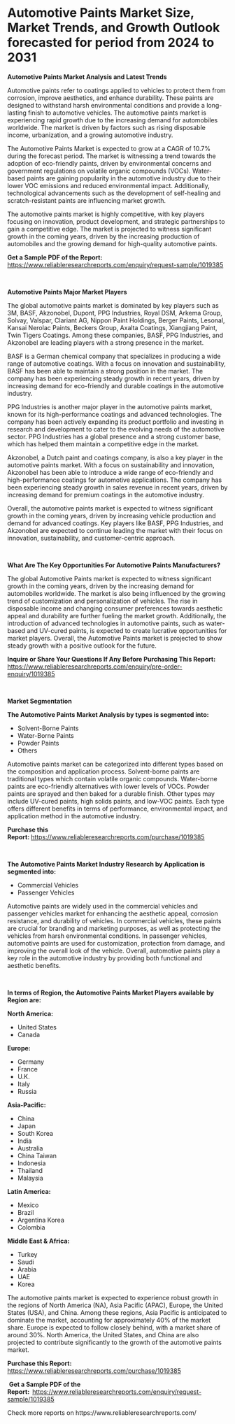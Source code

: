 <p><h1>Automotive Paints Market Size, Market Trends, and Growth Outlook forecasted for period from 2024 to 2031</h1></p><p><strong>Automotive Paints Market Analysis and Latest Trends</strong></p>
<p><p>Automotive paints refer to coatings applied to vehicles to protect them from corrosion, improve aesthetics, and enhance durability. These paints are designed to withstand harsh environmental conditions and provide a long-lasting finish to automotive vehicles. The automotive paints market is experiencing rapid growth due to the increasing demand for automobiles worldwide. The market is driven by factors such as rising disposable income, urbanization, and a growing automotive industry.</p><p>The Automotive Paints Market is expected to grow at a CAGR of 10.7% during the forecast period. The market is witnessing a trend towards the adoption of eco-friendly paints, driven by environmental concerns and government regulations on volatile organic compounds (VOCs). Water-based paints are gaining popularity in the automotive industry due to their lower VOC emissions and reduced environmental impact. Additionally, technological advancements such as the development of self-healing and scratch-resistant paints are influencing market growth.</p><p>The automotive paints market is highly competitive, with key players focusing on innovation, product development, and strategic partnerships to gain a competitive edge. The market is projected to witness significant growth in the coming years, driven by the increasing production of automobiles and the growing demand for high-quality automotive paints.</p></p>
<p><strong>Get a Sample PDF of the Report:&nbsp;</strong> <a href="https://www.reliableresearchreports.com/enquiry/request-sample/1019385">https://www.reliableresearchreports.com/enquiry/request-sample/1019385</a></p>
<p>&nbsp;</p>
<p><strong>Automotive Paints Major Market Players</strong></p>
<p><p>The global automotive paints market is dominated by key players such as 3M, BASF, Akzonobel, Dupont, PPG Industries, Royal DSM, Arkema Group, Solvay, Valspar, Clariant AG, Nippon Paint Holdings, Berger Paints, Lesonal, Kansai Nerolac Paints, Beckers Group, Axalta Coatings, Xiangjiang Paint, Twin Tigers Coatings. Among these companies, BASF, PPG Industries, and Akzonobel are leading players with a strong presence in the market.</p><p>BASF is a German chemical company that specializes in producing a wide range of automotive coatings. With a focus on innovation and sustainability, BASF has been able to maintain a strong position in the market. The company has been experiencing steady growth in recent years, driven by increasing demand for eco-friendly and durable coatings in the automotive industry.</p><p>PPG Industries is another major player in the automotive paints market, known for its high-performance coatings and advanced technologies. The company has been actively expanding its product portfolio and investing in research and development to cater to the evolving needs of the automotive sector. PPG Industries has a global presence and a strong customer base, which has helped them maintain a competitive edge in the market.</p><p>Akzonobel, a Dutch paint and coatings company, is also a key player in the automotive paints market. With a focus on sustainability and innovation, Akzonobel has been able to introduce a wide range of eco-friendly and high-performance coatings for automotive applications. The company has been experiencing steady growth in sales revenue in recent years, driven by increasing demand for premium coatings in the automotive industry.</p><p>Overall, the automotive paints market is expected to witness significant growth in the coming years, driven by increasing vehicle production and demand for advanced coatings. Key players like BASF, PPG Industries, and Akzonobel are expected to continue leading the market with their focus on innovation, sustainability, and customer-centric approach.</p></p>
<p>&nbsp;</p>
<p><strong>What Are The Key Opportunities For Automotive Paints Manufacturers?</strong></p>
<p><p>The global Automotive Paints market is expected to witness significant growth in the coming years, driven by the increasing demand for automobiles worldwide. The market is also being influenced by the growing trend of customization and personalization of vehicles. The rise in disposable income and changing consumer preferences towards aesthetic appeal and durability are further fueling the market growth. Additionally, the introduction of advanced technologies in automotive paints, such as water-based and UV-cured paints, is expected to create lucrative opportunities for market players. Overall, the Automotive Paints market is projected to show steady growth with a positive outlook for the future.</p></p>
<p><strong>Inquire or Share Your Questions If Any Before Purchasing This Report:</strong> <a href="https://www.reliableresearchreports.com/enquiry/pre-order-enquiry/1019385">https://www.reliableresearchreports.com/enquiry/pre-order-enquiry/1019385</a></p>
<p>&nbsp;</p>
<p><strong>Market Segmentation</strong></p>
<p><strong>The Automotive Paints Market Analysis by types is segmented into:</strong></p>
<p><ul><li>Solvent-Borne Paints</li><li>Water-Borne Paints</li><li>Powder Paints</li><li>Others</li></ul></p>
<p><p>Automotive paints market can be categorized into different types based on the composition and application process. Solvent-borne paints are traditional types which contain volatile organic compounds. Water-borne paints are eco-friendly alternatives with lower levels of VOCs. Powder paints are sprayed and then baked for a durable finish. Other types may include UV-cured paints, high solids paints, and low-VOC paints. Each type offers different benefits in terms of performance, environmental impact, and application method in the automotive industry.</p></p>
<p><strong>Purchase this Report:&nbsp;</strong><a href="https://www.reliableresearchreports.com/purchase/1019385">https://www.reliableresearchreports.com/purchase/1019385</a></p>
<p>&nbsp;</p>
<p><strong>The Automotive Paints Market Industry Research by Application is segmented into:</strong></p>
<p><ul><li>Commercial Vehicles</li><li>Passenger Vehicles</li></ul></p>
<p><p>Automotive paints are widely used in the commercial vehicles and passenger vehicles market for enhancing the aesthetic appeal, corrosion resistance, and durability of vehicles. In commercial vehicles, these paints are crucial for branding and marketing purposes, as well as protecting the vehicles from harsh environmental conditions. In passenger vehicles, automotive paints are used for customization, protection from damage, and improving the overall look of the vehicle. Overall, automotive paints play a key role in the automotive industry by providing both functional and aesthetic benefits.</p></p>
<p>&nbsp;</p>
<p><strong>In terms of Region, the Automotive Paints Market Players available by Region are:</strong></p>
<p>
    <p> <strong> North America: </strong>
        <ul>
            <li>United States</li>
            <li>Canada</li>
        </ul>
        </p> 
    <p> <strong> Europe: </strong>
        <ul>
            <li>Germany</li>
            <li>France</li>
            <li>U.K.</li>
            <li>Italy</li>
            <li>Russia</li>
        </ul>
        </p> 
    <p> <strong> Asia-Pacific: </strong>
        <ul>
            <li>China</li>
            <li>Japan</li>
            <li>South Korea</li>
            <li>India</li>
            <li>Australia</li>
            <li>China Taiwan</li>
            <li>Indonesia</li>
            <li>Thailand</li>
            <li>Malaysia</li>
        </ul>
        </p> 
    <p> <strong> Latin America: </strong>
        <ul>
            <li>Mexico</li>
            <li>Brazil</li>
            <li>Argentina Korea</li>
            <li>Colombia</li>
        </ul>
        </p> 
    <p> <strong> Middle East & Africa: </strong>
        <ul>
            <li>Turkey</li>
            <li>Saudi</li>
            <li>Arabia</li>
            <li>UAE</li>
            <li>Korea</li>
        </ul>
    </p>
    </p>
<p><p>The automotive paints market is expected to experience robust growth in the regions of North America (NA), Asia Pacific (APAC), Europe, the United States (USA), and China. Among these regions, Asia Pacific is anticipated to dominate the market, accounting for approximately 40% of the market share. Europe is expected to follow closely behind, with a market share of around 30%. North America, the United States, and China are also projected to contribute significantly to the growth of the automotive paints market.</p></p>
<p><strong>Purchase this Report: </strong><a href="https://www.reliableresearchreports.com/purchase/1019385">https://www.reliableresearchreports.com/purchase/1019385</a></p>
<p>&nbsp;<strong>Get a Sample PDF of the Report:&nbsp;&nbsp;</strong><a href="https://www.reliableresearchreports.com/enquiry/request-sample/1019385">https://www.reliableresearchreports.com/enquiry/request-sample/1019385</a></p>
<p><strong></strong></p>
<p>Check more reports on https://www.reliableresearchreports.com/</p>